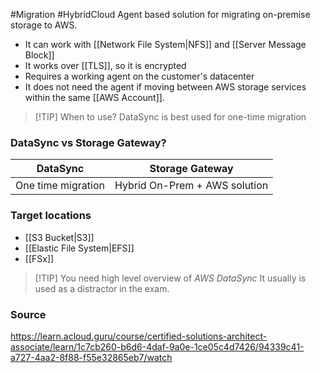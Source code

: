 #Migration #HybridCloud 
Agent based solution for migrating on-premise storage to AWS.

* It can work with [[Network File System|NFS]] and [[Server Message Block]]
* It works over [[TLS]], so it is encrypted
* Requires a working agent on the customer's datacenter
* It does not need the agent if moving between AWS storage services within the same [[AWS Account]].

> [!TIP] When to use?
> DataSync is best used for one-time migration
### DataSync vs Storage Gateway?
|DataSync|Storage Gateway|
|----|----|
|One time migration|Hybrid On-Prem + AWS solution|

### Target locations
* [[S3 Bucket|S3]]
* [[Elastic File System|EFS]]
* [[FSx]]

> [!TIP] You need high level overview of *AWS DataSync*
> It usually is used as a distractor in the exam.
### Source
https://learn.acloud.guru/course/certified-solutions-architect-associate/learn/1c7cb260-b6d6-4daf-9a0e-1ce05c4d7426/94339c41-a727-4aa2-8f88-f55e32865eb7/watch